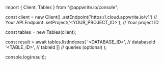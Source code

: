 import { Client, Tables } from "@appwrite.io/console";

const client = new Client()
    .setEndpoint('https://<REGION>.cloud.appwrite.io/v1') // Your API Endpoint
    .setProject('<YOUR_PROJECT_ID>'); // Your project ID

const tables = new Tables(client);

const result = await tables.listIndexes(
    '<DATABASE_ID>', // databaseId
    '<TABLE_ID>', // tableId
    [] // queries (optional)
);

console.log(result);
